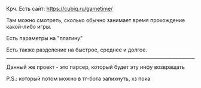 Крч. Есть сайт: https://cubiq.ru/gametime/

Там можно смотреть, сколько обычно занимает время прохождение какой-либо игры.

Есть параметры на "платину"

Есть также разделение на быстрое, среднее и долгое.

___

Данный же проект - это парсер, который будет эту инфу возвращать

P.S.: который потом можно в тг-бота запихнуть, хз пока

